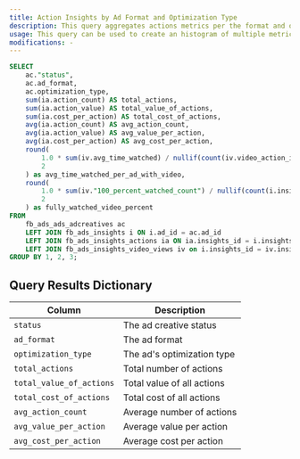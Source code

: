 ```yaml
---
title: Action Insights by Ad Format and Optimization Type
description: This query aggregates actions metrics per the format and optimization type of each ad
usage: This query can be used to create an histogram of multiple metrics for ads' formats and optimization types
modifications: -
---
```


```sql
SELECT
    ac."status",
    ac.ad_format,
    ac.optimization_type,
    sum(ia.action_count) AS total_actions,
    sum(ia.action_value) AS total_value_of_actions,
    sum(ia.cost_per_action) AS total_cost_of_actions,
    avg(ia.action_count) AS avg_action_count,
    avg(ia.action_value) AS avg_value_per_action,
    avg(ia.cost_per_action) AS avg_cost_per_action,
    round(
        1.0 * sum(iv.avg_time_watched) / nullif(count(iv.video_action_id), 0),
        2
    ) as avg_time_watched_per_ad_with_video,
    round(
        1.0 * sum(iv."100_percent_watched_count") / nullif(count(i.insights_id), 0),
        2
    ) as fully_watched_video_percent
FROM
    fb_ads_ads_adcreatives ac
    LEFT JOIN fb_ads_insights i ON i.ad_id = ac.ad_id
    LEFT JOIN fb_ads_insights_actions ia ON ia.insights_id = i.insights_id
    LEFT JOIN fb_ads_insights_video_views iv on i.insights_id = iv.insights_id
GROUP BY 1, 2, 3;
```

## Query Results Dictionary

| Column | Description |
| --- | --- |
| `status`| The ad creative status |
| `ad_format`| The ad format |
| `optimization_type`| The ad's optimization type |
| `total_actions`| Total number of actions |
| `total_value_of_actions`| Total value of all actions |
| `total_cost_of_actions`| Total cost of all actions |
| `avg_action_count`| Average number of actions |
| `avg_value_per_action`| Average value per action |
| `avg_cost_per_action`| Average cost per action |
